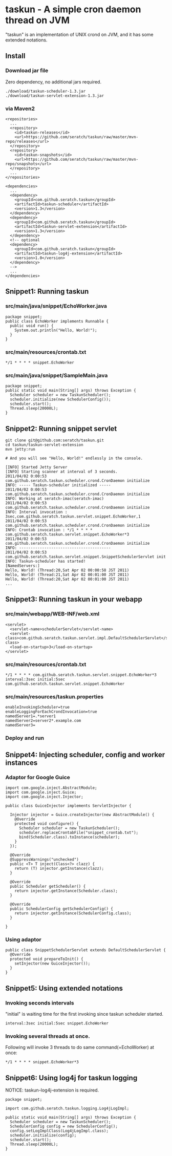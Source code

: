 # taskun - A simple cron daemon thread on JVM

"taskun" is an implementation of UNIX crond on JVM, and it has some extended notations.

## Install

### Download jar file

Zero dependency, no additional jars required.

    ./download/taskun-scheduler-1.3.jar
    ./download/taskun-servlet-extension-1.3.jar

### via Maven2

    <repositories>
      ...
      <repository>
        <id>taskun-releases</id>
        <url>https://github.com/seratch/taskun/raw/master/mvn-repo/releases</url>
      </repository>
      <repository>
        <id>taskun-snapshots</id>
        <url>https://github.com/seratch/taskun/raw/master/mvn-repo/snapshots</url>
      </repository>
      ...
    </repositories>

    <dependencies>
      ...
      <dependency>
        <groupId>com.github.seratch.taskun</groupId>
        <artifactId>taskun-scheduler</artifactId>
        <version>1.3</version>
      </dependency>
      <dependency>
        <groupId>com.github.seratch.taskun</groupId>
        <artifactId>taskun-servlet-extension</artifactId>
        <version>1.3</version>
      </dependency>
      <!-- optional
      <dependency>
        <groupId>com.github.seratch.taskun</groupId>
        <artifactId>taskun-log4j-extension</artifactId>
        <version>1.0</version>
      </dependency>
      -->
      ...
    </dependencies>


## Snippet1: Running taskun 

### src/main/java/snippet/EchoWorker.java

    package snippet;
    public class EchoWorker implements Runnable {
      public void run() {
        System.out.println("Hello, World!");
      }
    }

### src/main/resources/crontab.txt

    */1 * * * * snippet.EchoWorker

### src/main/java/snippet/SampleMain.java

    package snippet;
    public static void main(String[] args) throws Exception {
      Scheduler scheduler = new TaskunScheduler();
      scheduler.initialize(new SchedulerConfig());
      scheduler.start();
      Thread.sleep(20000L);
    }

## Snippet2: Running snippet servlet

    git clone git@github.com:seratch/taskun.git
    cd taskun/taskun-servlet-extension
    mvn jetty:run

    # And you will see "Hello, World!" endlessly in the console.

    [INFO] Started Jetty Server
    [INFO] Starting scanner at interval of 3 seconds.
    2011/04/02 0:00:53 com.github.seratch.taskun.scheduler.crond.CronDaemon initialize
    INFO: ----- Taskun-scheduler initialized -----
    2011/04/02 0:00:53 com.github.seratch.taskun.scheduler.crond.CronDaemon initialize
    INFO: Working at seratch-imac(seratch-imac)
    2011/04/02 0:00:53 com.github.seratch.taskun.scheduler.crond.CronDaemon initialize
    INFO: Interval invocation : 3sec,com.github.seratch.taskun.servlet.snippet.EchoWorker,1
    2011/04/02 0:00:53 com.github.seratch.taskun.scheduler.crond.CronDaemon initialize
    INFO: Crontab invocation : */1 * * * * com.github.seratch.taskun.servlet.snippet.EchoWorker*3
    2011/04/02 0:00:53 com.github.seratch.taskun.scheduler.crond.CronDaemon initialize
    INFO: ----------------------------------------
    2011/04/02 0:00:53 com.github.seratch.taskun.servlet.snippet.SnippetSchedulerServlet init
    INFO: Taskun-scheduler has started!
    [NamedServers:]
    Hello, World! (Thread:20,Sat Apr 02 00:00:58 JST 2011)
    Hello, World! (Thread:21,Sat Apr 02 00:01:00 JST 2011)
    Hello, World! (Thread:20,Sat Apr 02 00:01:00 JST 2011)
    ...

## Snippet3: Running taskun in your webapp

### src/main/webapp/WEB-INF/web.xml

    <servlet>
      <servlet-name>schedulerServlet</servlet-name>
      <servlet-class>com.github.seratch.taskun.servlet.impl.DefaultSchedulerServlet</servlet-class>
      <load-on-startup>3</load-on-startup>
    </servlet>

### src/main/resources/crontab.txt

    */1 * * * * com.github.seratch.taskun.servlet.snippet.EchoWorker*3
    interval:3sec initial:5sec com.github.seratch.taskun.servlet.snippet.EchoWorker

### src/main/resources/taskun.properties

    enableInvokingScheduler=true
    enableLoggingForEachCrondInvocation=true
    namedServer1=.*server1
    namedServer2=server2*.example.com
    namedServer3=

### Deploy and run

## Snippet4: Injecting scheduler, config and worker instances

### Adaptor for Google Guice

    import com.google.inject.AbstractModule;
    import com.google.inject.Guice;
    import com.google.inject.Injector;
    
    public class GuiceInjector implements ServletInjector {
    
      Injector injector = Guice.createInjector(new AbstractModule() {
        @Override
        protected void configure() {
          Scheduler scheduler = new TaskunScheduler();
          scheduler.replaceCrontabFile("snippet_crontab.txt");
          bind(Scheduler.class).toInstance(scheduler);
        }
      });
    
      @Override
      @SuppressWarnings("unchecked")
      public <T> T inject(Class<?> clazz) {
        return (T) injector.getInstance(clazz);
      }
    
      @Override
      public Scheduler getScheduler() {
        return injector.getInstance(Scheduler.class);
      }
    
      @Override
      public SchedulerConfig getSchedulerConfig() {
        return injector.getInstance(SchedulerConfig.class);
      }
    
    }

### Using adaptor

    public class SnippetSchedulerServlet extends DefaultSchedulerServlet {
      @Override
      protected void prepareToInit() {
        setInjector(new GuiceInjector());
      }
    }

## Snippet5: Using extended notations

### Invoking seconds intervals

"initial" is waiting time for the first invoking since taskun scheduler started.

    interval:3sec initial:5sec snippet.EchoWorker

### Invoking several threads at once.

Following will invoke 3 threads to do same command(=EchoWorker) at once:

    */1 * * * * snippet.EchoWorker*3


## Snippet6: Using log4j for taskun logging

NOTICE: taskun-log4j-extension is required.

    package snippet;
    
    import com.github.seratch.taskun.logging.Log4jLogImpl;
    
    public static void main(String[] args) throws Exception {
      Scheduler scheduler = new TaskunScheduler();
      SchedulerConfig config = new SchedulerConfig();
      config.setLogImplClass(Log4jLogImpl.class); 
      scheduler.initialize(config);
      scheduler.start();
      Thread.sleep(20000L);
    }


